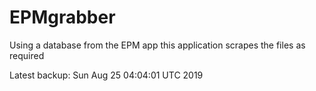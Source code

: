 # EPMgrabber
Using a database from the EPM app this application scrapes the files as required


Latest backup: Sun Aug 25 04:04:01 UTC 2019
